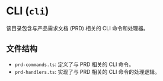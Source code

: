 # CLI (`cli`)

该目录包含与产品需求文档 (PRD) 相关的 CLI 命令和处理器。

## 文件结构

- `prd-commands.ts`: 定义了与 PRD 相关的 CLI 命令。
- `prd-handlers.ts`: 实现了与 PRD 相关的 CLI 命令的处理逻辑。
